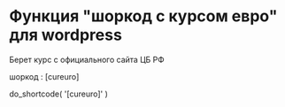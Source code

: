 # Функция "шоркод с курсом евро" для wordpress

Берет курс с официального сайта ЦБ РФ

шоркод : [cureuro]

 do_shortcode( '[cureuro]' )
